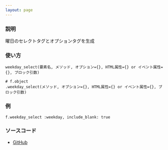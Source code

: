 ```yaml
---
layout: page
---
```


### 説明

曜日のセレクトタグとオプションタグを生成

### 使い方

    weekday_select(要素名, メソッド, オプション={}, HTML属性={} or イベント属性={}, ブロック引数)

    # f.object
    .weekday_select(メソッド, オプション={}, HTML属性={} or イベント属性={}, ブロック引数)

### 例

    f.weekday_select :weekday, include_blank: true

### ソースコード

- [GitHub](https://github.com/rails/rails/blob/984c3ef2775781d47efa9f541ce570daa2434a80/actionview/lib/action_view/helpers/form_options_helper.rb#L297)
